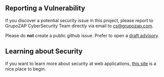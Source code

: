 ## Reporting a Vulnerability

If you discover a potential security issue in this project, please report to GrupoZAP CyberSecurity Team directly via email to cs@grupozap.com. 

Please do **not** create a public github issue. Prefer to open a [draft advisory](https://github.com/grupozap/nosepass/security/advisories).

## Learning about Security

If you want to learn more about security at web applications, [this site](https://www.owasp.org/index.php/Category:OWASP_Top_Ten_Project) is a nice place to begin.
